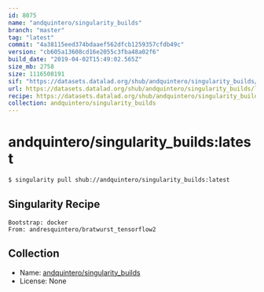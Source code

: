 ```yaml
---
id: 8075
name: "andquintero/singularity_builds"
branch: "master"
tag: "latest"
commit: "4a38115eed374bdaaef562dfcb1259357cfdb49c"
version: "cb605a13608cd16e2055c3fba48a02f6"
build_date: "2019-04-02T15:49:02.565Z"
size_mb: 2758
size: 1116508191
sif: "https://datasets.datalad.org/shub/andquintero/singularity_builds/latest/2019-04-02-4a38115e-cb605a13/cb605a13608cd16e2055c3fba48a02f6.simg"
url: https://datasets.datalad.org/shub/andquintero/singularity_builds/latest/2019-04-02-4a38115e-cb605a13/
recipe: https://datasets.datalad.org/shub/andquintero/singularity_builds/latest/2019-04-02-4a38115e-cb605a13/Singularity
collection: andquintero/singularity_builds
---
```


# andquintero/singularity_builds:latest

```bash
$ singularity pull shub://andquintero/singularity_builds:latest
```

## Singularity Recipe

```singularity
Bootstrap: docker
From: andresquintero/bratwurst_tensorflow2
```

## Collection

 - Name: [andquintero/singularity_builds](https://github.com/andquintero/singularity_builds)
 - License: None

